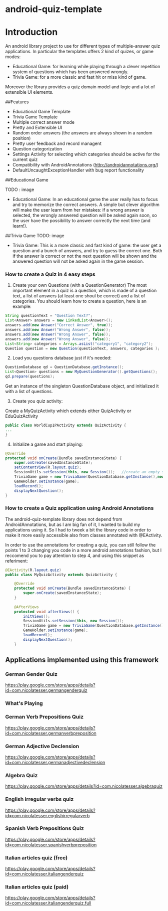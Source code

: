 android-quiz-template
=====================

# Introduction

An android library project to use for different types of multiple-answer quiz applications. 
In particular the templates offers 2 kind of quizes, or game modes:
* Educational Game: for learning while playing through a clever repetition system of questions which has been answered wrongly.
* Trivia Game: for a more classic and fast hit or miss kind of game.

Moreover the library provides a quiz domain model and logic and a lot of extensible UI elements.

##Features
* Educational Game Template
* Trivia Game Template
* Multiple correct answer mode
* Pretty and Extensible UI
* Random order answers (the answers are always shown in a random position)
* Pretty user feedback and record managent 
* Question categorization
* Settings Activity for selecting which categories should be active for the current quiz
* Compatibility with AndroidAnnotations (http://androidannotations.org/)
* DefaultUncaughtExceptionHandler with bug report functionality

##Educational Game

TODO : image
* Educational Game: In an educational game the user really has to focus and try to memorize the correct answers. A simple but clever algorithm will make the user learn from her mistakes: if a wrong answer is selected, the wrongly answered question will be asked again soon, so the user have the possibility to answer correctly the next time (and learn!).

##Trivia Game
TODO: image
* Trivia Game: This is a more classic and fast kind of game: the user get a question and a bunch of answers, and try to guess the correct one. Both if the answer is correct or not the next question will be shown and the answered question will not be asked again in the game session.

### How to create a Quiz in 4 easy steps

1. Create your own Questions (with a QuestionGenerator)
The most important element in a quiz is a question, which is made of a question text, a list of answers (at least one shoul be correct) and a list of categories.
You should learn how to create a question, here is an example:

```java	
String questionText = "Question Text?";
List<Answer> answers = new LinkedList<Answer>();
answers.add(new Answer("Correct Answer", true));
answers.add(new Answer("Wrong Answer", false));
answers.add(new Answer("Wrong Answer", false));
answers.add(new Answer("Wrong Answer", false));
List<String> categories = Arrays.asList("category1", "category2");
Question question = new Question(questionText, answers, categories );

```


2. Load you questions database just if it's needed:

```java	
QuestionDatabase qd = QuestionDatabase.getInstance();
List<Question> questions = new MyQuestionGenerator().getQuestions();	
qd.prepare(questions);
```
Get an instance of the singleton QuestionDatabase object, and initialized it with a list of questions.

3. Create you quiz activity:

Create a MyQuizActivity which extends either QuizActivity or EduQuizActivity

```java	
public class WorldCup1PActivity extends QuizActivity {
...
}

```

4. Initialize a game and start playing:


```java	
@Override
protected void onCreate(Bundle savedInstanceState) {
	super.onCreate(savedInstanceState);
	setContentView(R.layout.quiz);
	SessionUtils.setSession(this, new Session());	//create an empty session	
	TriviaGame game = new TriviaGame(QuestionDatabase.getInstance(),new ArrayList<String>()); //starting a TriviaGame after having
	GameHolder.setInstance(game);
	loadRecord();	
	displayNextQuestion();
}	

```
		
### How to create a Quiz application using Android Annotations

The android-quiz-template library does not depend from AndroidAnnotations, but as I am big fan of it, I wanted to build my applications using it. So I had to tweek a bit the library code in order to make it more easily accessible also from classes annotated with @EActivity.

In order to use the annotations for creating a quiz, you can still follow the points 1 to 3 changing you code in a more android annotations fashion, but I reccomend you to pay attention to step 4, and using this snippet as referiment:


```java	
@EActivity(R.layout.quiz)
public class MyQuizActivity extends QuizActivity {

	@Override
	protected void onCreate(Bundle savedInstanceState) {
		super.onCreate(savedInstanceState);
	}
	
	@AfterViews
	protected void afterViews() {
		initViews();
		SessionUtils.setSession(this, new Session());		
		TriviaGame game = new TriviaGame(QuestionDatabase.getInstance(),new ArrayList<String>());
		GameHolder.setInstance(game);
		loadRecord();
		displayNextQuestion();
	}
```



## Applications implemented using this framework

### German Gender Quiz
https://play.google.com/store/apps/details?id=com.nicolatesser.germangenderquiz

### What's Playing

### German Verb Prepositions Quiz
https://play.google.com/store/apps/details?id=com.nicolatesser.germanverbpreposition

### German Adjective Declension
https://play.google.com/store/apps/details?id=com.nicolatesser.germanadjectivedeclension

### Algebra Quiz
https://play.google.com/store/apps/details?id=com.nicolatesser.algebraquiz

### English irregular verbs quiz
https://play.google.com/store/apps/details?id=com.nicolatesser.englishirregularverb

### Spanish Verb Prepositions Quiz
https://play.google.com/store/apps/details?id=com.nicolatesser.spanishverbpreposition

### Italian articles quiz (free)
https://play.google.com/store/apps/details?id=com.nicolatesser.italiangenderquiz

### Italian articles quiz (paid)
https://play.google.com/store/apps/details?id=com.nicolatesser.italiangenderquiz.full

